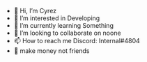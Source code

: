 - 👋 Hi, I’m Cyrez
- 👀 I’m interested in Developing
- 🌱 I’m currently learning Something
- 💞️ I’m looking to collaborate on noone 
- 📫 How to reach me Discord: Internal#4804
- 💸 make money not friends 
<!---
realcyrez/realcyrez is a ✨ special ✨ repository because its `README.md` (this file) appears on your GitHub profile.
You can click the Preview link to take a look at your changes.
--->
